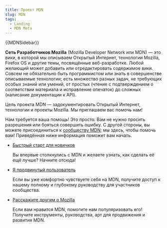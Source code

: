 ```yaml
---
title: Проект MDN
slug: MDN
tags:
  - Landing
  - MDN Meta
---
```


{{MDNSidebar}}

**Сеть Разработчиков Mozilla** (Mozilla Developer Network или MDN) — это вики, в которой мы описываем Открытый Интернет, технологии Mozilla, Firefox OS и другие темы, посвящённые веб-разработке. Любой желающий может добавить или отредактировать содержимое вики. Совсем не обязательно быть программистом или знать в совершенстве описываемые технологии; есть множество разных задач, не требующих особых знаний или умений, от простых (чтение с подтверждением о соответствии материала и исправление опечаток) до сложных (написание документации к API).

Цель проекта MDN — задокументировать Открытый Интернет, технологии и проекты Mozilla. Мы приглашаем вас помочь нам!

Нам требуется ваша помощь! Это просто. Вам не нужно просить разрешения или бояться совершить ошибку. C другой стороны, вы можете присоединиться к [сообществу MDN](/ru/docs/MDN/Community); мы здесь, чтобы помочь вам! Приведённая ниже информация поможет вам начать.

- [Быстрый старт для новичков](/ru/docs/MDN/Getting_started)

  Вы впервые столкнулись с MDN и желаете узнать, как сделать её ещё лучше? Начните отсюда!

- [Я продвинутый пользователь](/ru/docs/MDN/Contribute)

  Если вы уже комфортно чувствуете себя на MDN, получите доступ к нашему полному и глубокому руководству для участников сообщества.

- [Расскажите другим о Mozilla](/ru/docs/MDN/Promote)

  Если вам нравится MDN, помогите нам популяризовать его! Получите инструменты, руководства, арт для продвижения и развития MDN.
